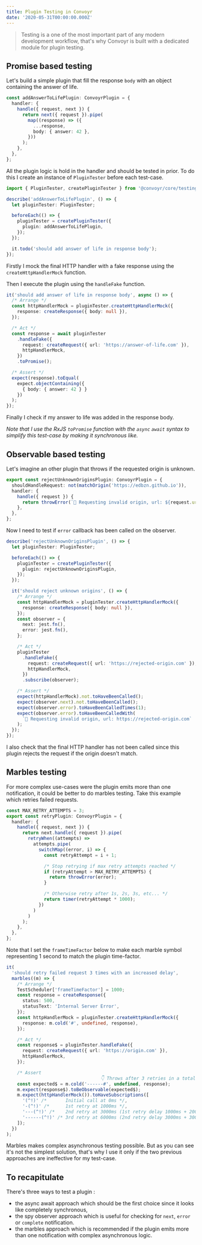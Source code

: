 ```yaml
---
title: Plugin Testing in Convoyr
date: '2020-05-31T00:00:00.000Z'
---
```


> Testing is a one of the most important part of any modern development workflow, that's why Convoyr is built with a dedicated module for plugin testing.

## Promise based testing

Let's build a simple plugin that fill the response `body` with an object containing the answer of life.

```ts
const addAnswerToLifePlugin: ConvoyrPlugin = {
  handler: {
    handle({ request, next }) {
      return next({ request }).pipe(
        map((response) => ({
          ...response,
          body: { answer: 42 },
        }))
      );
    },
  },
};
```

All the plugin logic is hold in the handler and should be tested in prior. To do this I create an instance of `PluginTester` before each test-case.

```ts
import { PluginTester, createPluginTester } from '@convoyr/core/testing';

describe('addAnswerToLifePlugin', () => {
  let pluginTester: PluginTester;

  beforeEach(() => {
    pluginTester = createPluginTester({
      plugin: addAnswerToLifePlugin,
    });
  });

  it.todo('should add answer of life in response body');
});
```

Firstly I mock the final HTTP handler with a fake response using the `createHttpHandlerMock` function.

Then I execute the plugin using the `handleFake` function.

```ts
it('should add answer of life in response body', async () => {
  /* Arrange */
  const httpHandlerMock = pluginTester.createHttpHandlerMock({
    response: createResponse({ body: null }),
  });

  /* Act */
  const response = await pluginTester
    .handleFake({
      request: createRequest({ url: 'https://answer-of-life.com' }),
      httpHandlerMock,
    })
    .toPromise();

  /* Assert */
  expect(response).toEqual(
    expect.objectContaining({
      { body: { answer: 42 } }
    })
  );
});
```

Finally I check if my answer to life was added in the response body.

_Note that I use the RxJS `toPromise` function with the `async` `await` syntax to simplify this test-case by making it synchronous like._

## Observable based testing

Let's imagine an other plugin that throws if the requested origin is unknown.

```ts
export const rejectUnknownOriginsPlugin: ConvoyrPlugin = {
  shouldHandleRequest: not(matchOrigin('https://edbzn.github.io')),
  handler: {
    handle({ request }) {
      return throwError(`🛑 Requesting invalid origin, url: ${request.url}`);
    },
  },
};
```

Now I need to test if `error` callback has been called on the observer.

```ts
describe('rejectUnknownOriginsPlugin', () => {
  let pluginTester: PluginTester;

  beforeEach(() => {
    pluginTester = createPluginTester({
      plugin: rejectUnknownOriginsPlugin,
    });
  });

  it('should reject unknown origins', () => {
    /* Arrange */
    const httpHandlerMock = pluginTester.createHttpHandlerMock({
      response: createResponse({ body: null }),
    });
    const observer = {
      next: jest.fn(),
      error: jest.fn(),
    };

    /* Act */
    pluginTester
      .handleFake({
        request: createRequest({ url: 'https://rejected-origin.com' }),
        httpHandlerMock,
      })
      .subscribe(observer);

    /* Assert */
    expect(httpHandlerMock).not.toHaveBeenCalled();
    expect(observer.next).not.toHaveBeenCalled();
    expect(observer.error).toHaveBeenCalledTimes(1);
    expect(observer.error).toHaveBeenCalledWith(
      `🛑 Requesting invalid origin, url: https://rejected-origin.com`
    );
  });
});
```

I also check that the final HTTP handler has not been called since this plugin rejects the request if the origin doesn't match.

## Marbles testing

For more complex use-cases were the plugin emits more than one notification, it could be better to do marbles testing. Take this example which retries failed requests.

```ts
const MAX_RETRY_ATTEMPTS = 3;
export const retryPlugin: ConvoyrPlugin = {
  handler: {
    handle({ request, next }) {
      return next.handle({ request }).pipe(
        retryWhen((attempts) =>
          attempts.pipe(
            switchMap((error, i) => {
              const retryAttempt = i + 1;

              /* Stop retrying if max retry attempts reached */
              if (retryAttempt > MAX_RETRY_ATTEMPTS) {
                return throwError(error);
              }

              /* Otherwise retry after 1s, 2s, 3s, etc... */
              return timer(retryAttempt * 1000);
            })
          )
        )
      );
    },
  },
};
```

Note that I set the `frameTimeFactor` below to make each marble symbol representing 1 second to match the plugin time-factor.

```ts
it(
  'should retry failed request 3 times with an increased delay',
  marbles((m) => {
    /* Arrange */
    TestScheduler['frameTimeFactor'] = 1000;
    const response = createResponse({
      status: 500,
      statusText: 'Internal Server Error',
    });
    const httpHandlerMock = pluginTester.createHttpHandlerMock({
      response: m.cold('#', undefined, response),
    });

    /* Act */
    const response$ = pluginTester.handleFake({
      request: createRequest({ url: 'https://origin.com' }),
      httpHandlerMock,
    });

    /* Assert
                                   👇 Throws after 3 retries in a total of 6s */
    const expected$ = m.cold('------#', undefined, response);
    m.expect(response$).toBeObservable(expected$);
    m.expect(httpHandlerMock()).toHaveSubscriptions([
      '(^!)' /*       Initial call at 0ms */,
      '-(^!)' /*      1st retry at 1000ms */,
      '---(^!)' /*    2nd retry at 3000ms (1st retry delay 1000ms + 2000ms) */,
      '------(^!)' /* 3rd retry at 6000ms (2nd retry delay 3000ms + 3000ms) */,
    ]);
  })
);
```

Marbles makes complex asynchronous testing possible. But as you can see it's not the simplest solution, that's why I use it only if the two previous approaches are ineffective for my test-case.

## To recapitulate

There's three ways to test a plugin :

- the async await approach which should be the first choice since it looks like completely synchronous,
- the spy observer approach which is useful for checking for `next`, `error` or `complete` notification.
- the marbles approach which is recommended if the plugin emits more than one notification with complex asynchronous logic.
